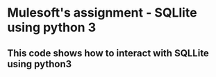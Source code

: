 # Mulesoft's assignment - SQLlite using python 3
## This code shows how to interact with SQLLite using python3
